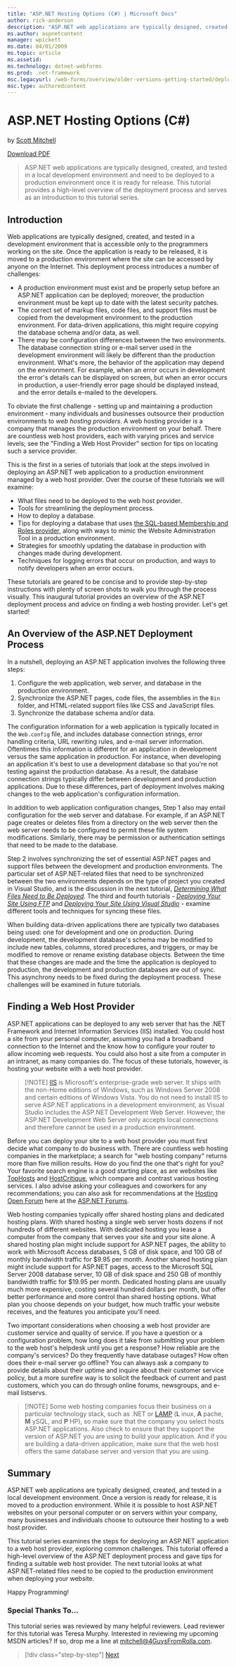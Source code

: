 ```yaml
---
title: "ASP.NET Hosting Options (C#) | Microsoft Docs"
author: rick-anderson
description: "ASP.NET web applications are typically designed, created, and tested in a local development environment and need to be deployed to a production environment o..."
ms.author: aspnetcontent
manager: wpickett
ms.date: 04/01/2009
ms.topic: article
ms.assetid: 
ms.technology: dotnet-webforms
ms.prod: .net-framework
msc.legacyurl: /web-forms/overview/older-versions-getting-started/deploying-web-site-projects/asp-net-hosting-options-cs
msc.type: authoredcontent
---
```

ASP.NET Hosting Options (C#)
====================
by [Scott Mitchell](https://twitter.com/ScottOnWriting)

[Download PDF](http://download.microsoft.com/download/E/8/9/E8920AE6-D441-41A7-8A77-9EF8FF970D8B/aspnet_tutorial01_Basics_cs.pdf)

> ASP.NET web applications are typically designed, created, and tested in a local development environment and need to be deployed to a production environment once it is ready for release. This tutorial provides a high-level overview of the deployment process and serves as an introduction to this tutorial series.


## Introduction

Web applications are typically designed, created, and tested in a development environment that is accessible only to the programmers working on the site. Once the application is ready to be released, it is moved to a production environment where the site can be accessed by anyone on the Internet. This deployment process introduces a number of challenges:

- A production environment must exist and be properly setup before an ASP.NET application can be deployed; moreover, the production environment must be kept up to date with the latest security patches.
- The correct set of markup files, code files, and support files must be copied from the development environment to the production environment. For data-driven applications, this might require copying the database schema and/or data, as well.
- There may be configuration differences between the two environments. The database connection string or e-mail server used in the development environment will likely be different than the production environment. What's more, the behavior of the application may depend on the environment. For example, when an error occurs in development the error's details can be displayed on screen, but when an error occurs in production, a user-friendly error page should be displayed instead, and the error details e-mailed to the developers.

To obviate the first challenge - setting up and maintaining a production environment - many individuals and businesses outsource their production environments to *web hosting providers*. A web hosting provider is a company that manages the production environment on your behalf. There are countless web host providers, each with varying prices and service levels; see the "Finding a Web Host Provider" section for tips on locating such a service provider.

This is the first in a series of tutorials that look at the steps involved in deploying an ASP.NET web application to a production environment managed by a web host provider. Over the course of these tutorials we will examine:

- What files need to be deployed to the web host provider.
- Tools for streamlining the deployment process.
- How to deploy a database.
- Tips for deploying a database that uses [the SQL-based Membership and Roles provider](../../older-versions-security/membership/creating-the-membership-schema-in-sql-server-cs.md), along with ways to mimic the Website Administration Tool in a production environment.
- Strategies for smoothly updating the database in production with changes made during development.
- Techniques for logging errors that occur on production, and ways to notify developers when an error occurs.

These tutorials are geared to be concise and to provide step-by-step instructions with plenty of screen shots to walk you through the process visually. This inaugural tutorial provides an overview of the ASP.NET deployment process and advice on finding a web hosting provider. Let's get started!

## An Overview of the ASP.NET Deployment Process

In a nutshell, deploying an ASP.NET application involves the following three steps:

1. Configure the web application, web server, and database in the production environment.
2. Synchronize the ASP.NET pages, code files, the assemblies in the `Bin` folder, and HTML-related support files like CSS and JavaScript files.
3. Synchronize the database schema and/or data.

The configuration information for a web application is typically located in the `Web.config` file, and includes database connection strings, error handling criteria, URL rewriting rules, and e-mail server information. Oftentimes this information is different for an application in development versus the same application in production. For instance, when developing an application it's best to use a development database so that you're not testing against the production database. As a result, the database connection strings typically differ between development and production applications. Due to these differences, part of deployment involves making changes to the web application's configuration information.

In addition to web application configuration changes, Step 1 also may entail configuration for the web server and database. For example, if an ASP.NET page creates or deletes files from a directory on the web server then the web server needs to be configured to permit these file system modifications. Similarly, there may be permission or authentication settings that need to be made to the database.


Step 2 involves synchronizing the set of essential ASP.NET pages and support files between the development and production environments. The particular set of ASP.NET-related files that need to be synchronized between the two environments depends on the type of project you created in Visual Studio, and is the discussion in the next tutorial, [*Determining What Files Need to Be Deployed*](determining-what-files-need-to-be-deployed-cs.md). The third and fourth tutorials - [*Deploying Your Site Using FTP*](deploying-your-site-using-an-ftp-client-cs.md) and [*Deploying Your Site Using Visual Studio*](deploying-your-site-using-visual-studio-cs.md) - examine different tools and techniques for syncing these files.

When building data-driven applications there are typically two databases being used: one for development and one on production. During development, the development database's schema may be modified to include new tables, columns, stored procedures, and triggers, or may be modified to remove or rename existing database objects. Between the time that these changes are made and the time the application is deployed to production, the development and production databases are out of sync. This asynchrony needs to be fixed during the deployment process. These challenges will be examined in future tutorials.

## Finding a Web Host Provider

ASP.NET applications can be deployed to any web server that has the .NET Framework and Internet Information Services (IIS) installed. You could host a site from your personal computer, assuming you had a broadband connection to the Internet and the know how to configure your router to allow incoming web requests. You could also host a site from a computer in an intranet, as many companies do. The focus of these tutorials, however, is hosting your website with a web host provider.

> [!NOTE] [IIS](http://www.iis.net/) is Microsoft's enterprise-grade web server. It ships with the non-Home editions of Windows, such as Windows Server 2008 and certain editions of Windows Vista. You do not need to install IIS to serve ASP.NET applications in a development environment, as Visual Studio includes the ASP.NET Development Web Server. However, the ASP.NET Development Web Server only accepts local connections and therefore cannot be used in a production environment.


Before you can deploy your site to a web host provider you must first decide what company to do business with. There are countless web hosting companies in the marketplace; a search for "web hosting company" returns more than five million results. How do you find the one that's right for you? Your favorite search engine is a good starting place, as are websites like [TopHosts](http://www.tophosts.com/) and [HostCritique](http://www.hostcritique.net/), which compare and contrast various hosting services. I also advise asking your colleagues and coworkers for any recommendations; you can also ask for recommendations at the [Hosting Open Forum](https://forums.asp.net/158.aspx) here at the [ASP.NET Forums](https://forums.asp.net/).

Web hosting companies typically offer shared hosting plans and dedicated hosting plans. With shared hosting a single web server hosts dozens if not hundreds of different websites. With dedicated hosting you lease a computer from the company that serves your site and your site alone. A shared hosting plan might include support for ASP.NET pages, the ability to work with Microsoft Access databases, 5 GB of disk space, and 100 GB of monthly bandwidth traffic for $9.95 per month. Another shared hosting plan might include support for ASP.NET pages, access to the Microsoft SQL Server 2008 database server, 10 GB of disk space and 250 GB of monthly bandwidth traffic for $19.95 per month. Dedicated hosting plans are usually much more expensive, costing several hundred dollars per month, but offer better performance and more control than shared hosting options. What plan you choose depends on your budget, how much traffic your website receives, and the features you anticipate you'll need.

Two important considerations when choosing a web host provider are customer service and quality of service. If you have a question or a configuration problem, how long does it take from submitting your problem to the web host's helpdesk until you get a response? How reliable are the company's services? Do they frequently have database outages? How often does their e-mail server go offline? You can always ask a company to provide details about their uptime and inquire about their customer service policy, but a more surefire way is to solicit the feedback of current and past customers, which you can do through online forums, newsgroups, and e-mail listservs.

> [!NOTE] Some web hosting companies focus their business on a particular technology stack, such as .NET or [LAMP](http://en.wikipedia.org/wiki/LAMP_stack) (**L** inux, **A** pache, **M** ySQL, and **P** HP), so make sure that the company you select hosts ASP.NET applications. Also check to ensure that they support the version of ASP.NET you are using to build your application. And if you are building a data-driven application, make sure that the web host offers the same database server and version that you are using.


## Summary

ASP.NET web applications are typically designed, created, and tested in a local development environment. Once a version is ready for release, it is moved to a production environment. While it is possible to host ASP.NET websites on your personal computer or on servers within your company, many businesses and individuals choose to outsource their hosting to a web host provider.

This tutorial series examines the steps for deploying an ASP.NET application to a web host provider, exploring common challenges. This tutorial offered a high-level overview of the ASP.NET deployment process and gave tips for finding a suitable web host provider. The next tutorial looks at what ASP.NET-related files need to be copied to the production environment when deploying your website.

Happy Programming!

### Special Thanks To…

This tutorial series was reviewed by many helpful reviewers. Lead reviewer for this tutorial was Teresa Murphy. Interested in reviewing my upcoming MSDN articles? If so, drop me a line at [mitchell@4GuysFromRolla.com](mailto:mitchell@4GuysFromRolla.com).

>[!div class="step-by-step"]
[Next](determining-what-files-need-to-be-deployed-cs.md)